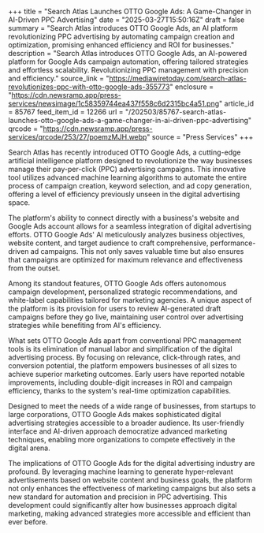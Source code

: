 +++
title = "Search Atlas Launches OTTO Google Ads: A Game-Changer in AI-Driven PPC Advertising"
date = "2025-03-27T15:50:16Z"
draft = false
summary = "Search Atlas introduces OTTO Google Ads, an AI platform revolutionizing PPC advertising by automating campaign creation and optimization, promising enhanced efficiency and ROI for businesses."
description = "Search Atlas introduces OTTO Google Ads, an AI-powered platform for Google Ads campaign automation, offering tailored strategies and effortless scalability. Revolutionizing PPC management with precision and efficiency."
source_link = "https://mediawiretoday.com/search-atlas-revolutionizes-ppc-with-otto-google-ads-355773"
enclosure = "https://cdn.newsramp.app/press-services/newsimage/1c58359744ea437f558c6d2315bc4a51.png"
article_id = 85767
feed_item_id = 12266
url = "/202503/85767-search-atlas-launches-otto-google-ads-a-game-changer-in-ai-driven-ppc-advertising"
qrcode = "https://cdn.newsramp.app/press-services/qrcode/253/27/poemzMJH.webp"
source = "Press Services"
+++

<p>Search Atlas has recently introduced OTTO Google Ads, a cutting-edge artificial intelligence platform designed to revolutionize the way businesses manage their pay-per-click (PPC) advertising campaigns. This innovative tool utilizes advanced machine learning algorithms to automate the entire process of campaign creation, keyword selection, and ad copy generation, offering a level of efficiency previously unseen in the digital advertising space.</p><p>The platform's ability to connect directly with a business's website and Google Ads account allows for a seamless integration of digital advertising efforts. OTTO Google Ads' AI meticulously analyzes business objectives, website content, and target audience to craft comprehensive, performance-driven ad campaigns. This not only saves valuable time but also ensures that campaigns are optimized for maximum relevance and effectiveness from the outset.</p><p>Among its standout features, OTTO Google Ads offers autonomous campaign development, personalized strategic recommendations, and white-label capabilities tailored for marketing agencies. A unique aspect of the platform is its provision for users to review AI-generated draft campaigns before they go live, maintaining user control over advertising strategies while benefiting from AI's efficiency.</p><p>What sets OTTO Google Ads apart from conventional PPC management tools is its elimination of manual labor and simplification of the digital advertising process. By focusing on relevance, click-through rates, and conversion potential, the platform empowers businesses of all sizes to achieve superior marketing outcomes. Early users have reported notable improvements, including double-digit increases in ROI and campaign efficiency, thanks to the system's real-time optimization capabilities.</p><p>Designed to meet the needs of a wide range of businesses, from startups to large corporations, OTTO Google Ads makes sophisticated digital advertising strategies accessible to a broader audience. Its user-friendly interface and AI-driven approach democratize advanced marketing techniques, enabling more organizations to compete effectively in the digital arena.</p><p>The implications of OTTO Google Ads for the digital advertising industry are profound. By leveraging machine learning to generate hyper-relevant advertisements based on website content and business goals, the platform not only enhances the effectiveness of marketing campaigns but also sets a new standard for automation and precision in PPC advertising. This development could significantly alter how businesses approach digital marketing, making advanced strategies more accessible and efficient than ever before.</p>